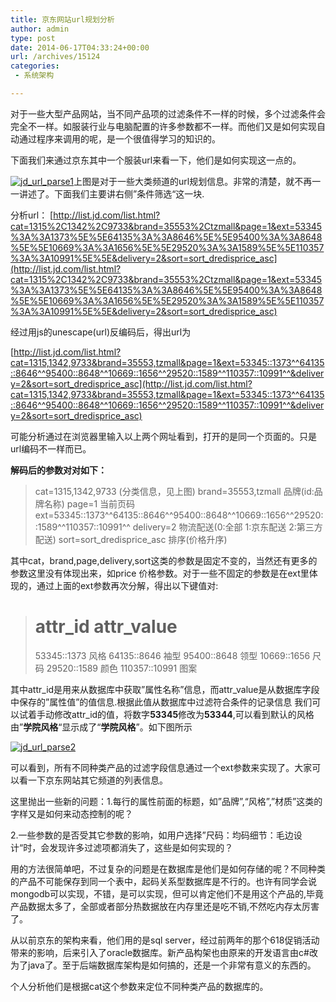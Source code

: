```yaml
---
title: 京东网站url规划分析
author: admin
type: post
date: 2014-06-17T04:33:24+00:00
url: /archives/15124
categories:
 - 系统架构

---
```

对于一些大型产品网站，当不同产品项的过滤条件不一样的时候，多个过滤条件会完全不一样。如服装行业与电脑配置的许多参数都不一样。而他们又是如何实现自动通过程序来调用的呢，是一个很值得学习的知识的。

下面我们来通过京东其中一个服装url来看一下，他们是如何实现这一点的。

[![jd_url_parse1](http://blog.haohtml.com/wp-content/uploads/2014/06/jd_url_parse1.png)][1]上图是对于一些大类频道的url规划信息。非常的清楚，就不再一一讲述了。下面我们主要讲右侧”条件筛选“这一块.

分析url：
[http://list.jd.com/list.html?cat=1315%2C1342%2C9733&brand=35553%2Ctzmall&page=1&ext=53345%3A%3A1373%5E%5E64135%3A%3A8646%5E%5E95400%3A%3A8648%5E%5E10669%3A%3A1656%5E%5E29520%3A%3A1589%5E%5E110357%3A%3A10991%5E%5E&delivery=2&sort=sort_dredisprice_asc](http://list.jd.com/list.html?cat=1315%2C1342%2C9733&brand=35553%2Ctzmall&page=1&ext=53345%3A%3A1373%5E%5E64135%3A%3A8646%5E%5E95400%3A%3A8648%5E%5E10669%3A%3A1656%5E%5E29520%3A%3A1589%5E%5E110357%3A%3A10991%5E%5E&delivery=2&sort=sort_dredisprice_asc)

经过用js的unescape(url)反编码后，得出url为

[http://list.jd.com/list.html?cat=1315,1342,9733&brand=35553,tzmall&page=1&ext=53345::1373^^64135::8646^^95400::8648^^10669::1656^^29520::1589^^110357::10991^^&delivery=2&sort=sort_dredisprice_asc](http://list.jd.com/list.html?cat=1315,1342,9733&brand=35553,tzmall&page=1&ext=53345::1373^^64135::8646^^95400::8648^^10669::1656^^29520::1589^^110357::10991^^&delivery=2&sort=sort_dredisprice_asc)

可能分析通过在浏览器里输入以上两个网址看到，打开的是同一个页面的。只是url编码不一样而已。

**解码后的参数对对如下：**

> cat=1315,1342,9733 (分类信息，见上图)
> brand=35553,tzmall 品牌(id:品牌名称)
> page=1 当前页码
> ext=53345::1373^^64135::8646^^95400::8648^^10669::1656^^29520::1589^^110357::10991^^
> delivery=2 物流配送(0:全部 1:京东配送 2:第三方配送)
> sort=sort\_dredisprice\_asc 排序(价格升序)

其中cat，brand,page,delivery,sort这类的参数是固定不变的，当然还有更多的参数这里没有体现出来，如price 价格参数。对于一些不固定的参数是在ext里体现的，通过上面的ext参数再次分解，得出以下键值对:

> attr\_id attr\_value
> =============================
> 53345::1373 风格
> 64135::8646 袖型
> 95400::8648 领型
> 10669::1656 尺码
> 29520::1589 颜色
> 110357::10991 图案

其中attr\_id是用来从数据库中获取”属性名称”信息，而attr\_value是从数据库字段中保存的”属性值”的值信息.根据此值从数据库中过滤符合条件的记录信息
我们可以试着手动修改attr_id的值，将数字**53345**修改为**53344**,可以看到默认的风格由”**学院风格**“显示成了“**学院风格**”。如下图所示

[![jd_url_parse2](http://blog.haohtml.com/wp-content/uploads/2014/06/jd_url_parse2.gif)][2]

可以看到，所有不同种类产品的过滤字段信息通过一个ext参数来实现了。大家可以看一下京东网站其它频道的列表信息。

这里抛出一些新的问题：1.每行的属性前面的标题，如”品牌”,“风格”,”材质”这类的字样又是如何来动态控制的呢？

 2.一些参数的是否受其它参数的影响，如用户选择”尺码：均码细节：毛边设计“时，会发现许多过滤项都消失了，这些是如何实现的？

用的方法很简单吧，不过复杂的问题是在数据库是他们是如何存储的呢？不同种类的产品不可能保存到同一个表中，起码关系型数据库是不行的。也许有同学会说mongodb可以实现，不错，是可以实现，但可以肯定他们不是用这个产品的,毕竟产品数据太多了，全部或者部分热数据放在内存里还是吃不销,不然吃内存太厉害了。

从以前京东的架构来看，他们用的是sql server，经过前两年的那个618促销活动带来的影响，后来引入了oracle数据库。新产品构架也由原来的开发语言由c#改为了java了。至于后端数据库架构是如何搞的，还是一个非常有意义的东西的。

个人分析他们是根据cat这个参数来定位不同种类产品的数据库的。



 [1]: http://blog.haohtml.com/wp-content/uploads/2014/06/jd_url_parse1.png
 [2]: http://blog.haohtml.com/wp-content/uploads/2014/06/jd_url_parse2.gif